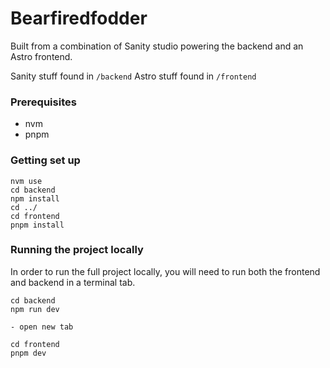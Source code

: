 # Bearfiredfodder

Built from a combination of Sanity studio powering the backend and an Astro frontend.

Sanity stuff found in `/backend`
Astro stuff found in `/frontend`

### Prerequisites
- nvm
- pnpm

### Getting set up
```
nvm use
cd backend
npm install
cd ../
cd frontend
pnpm install
```

### Running the project locally
In order to run the full project locally, you will need to run both the frontend and backend in a terminal tab.

```
cd backend
npm run dev

- open new tab

cd frontend
pnpm dev
```
